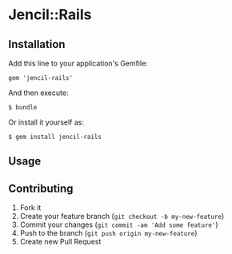 # Jencil::Rails


## Installation

Add this line to your application's Gemfile:

    gem 'jencil-rails'

And then execute:

    $ bundle

Or install it yourself as:

    $ gem install jencil-rails

## Usage


## Contributing

1. Fork it
2. Create your feature branch (`git checkout -b my-new-feature`)
3. Commit your changes (`git commit -am 'Add some feature'`)
4. Push to the branch (`git push origin my-new-feature`)
5. Create new Pull Request
